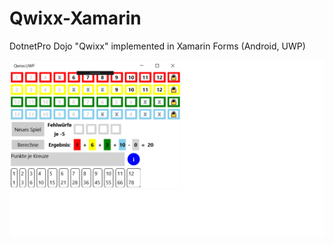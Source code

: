 # Qwixx-Xamarin
DotnetPro Dojo "Qwixx" implemented in Xamarin Forms (Android, UWP)

![ScreenShot](/screenshots/Qwixx-UWP.png)
